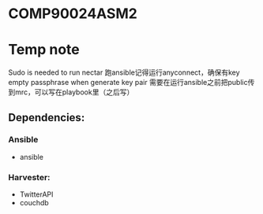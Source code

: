 # COMP90024ASM2

# Temp note
Sudo is needed to run nectar
跑ansible记得运行anyconnect，确保有key
empty passphrase when generate key pair
需要在运行ansible之前把public传到mrc，可以写在playbook里（之后写）

## Dependencies:
### Ansible
* ansible

### Harvester:
* TwitterAPI
* couchdb